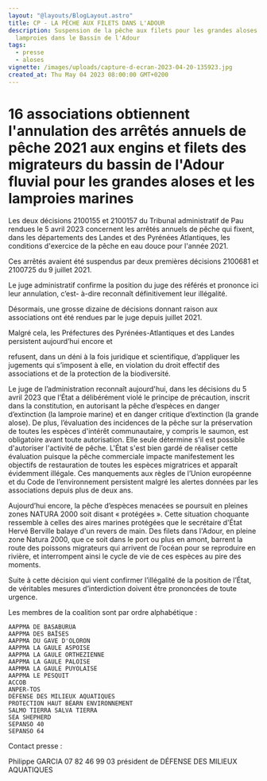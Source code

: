 ```yaml
---
layout: "@layouts/BlogLayout.astro"
title: CP - LA PÊCHE AUX FILETS DANS L'ADOUR
description: Suspension de la pêche aux filets pour les grandes aloses et les
  lamproies dans le Bassin de l'Adour
tags:
  - presse
  - aloses
vignette: /images/uploads/capture-d-ecran-2023-04-20-135923.jpg
created_at: Thu May 04 2023 08:00:00 GMT+0200
---
```

# 16 associations obtiennent l'annulation des arrêtés annuels de pêche 2021 aux engins et filets des migrateurs du bassin de l'Adour fluvial pour les grandes aloses et les lamproies marines

Les deux décisions 2100155 et 2100157 du Tribunal administratif de Pau rendues le 5 avril 2023
concernent les arrêtés annuels de pêche qui fixent, dans les départements des Landes et des
Pyrénées Atlantiques, les conditions d'exercice de la pêche en eau douce pour l'année 2021.

Ces arrêtés avaient été suspendus par deux premières décisions 2100681 et 2100725 du 9 juillet
2021.

Le juge administratif confirme la position du juge des référés et prononce ici leur annulation, c’est-
à-dire reconnaît définitivement leur illégalité.

Désormais, une grosse dizaine de décisions donnant raison aux associations ont été rendues par le
juge depuis juillet 2021.

Malgré cela, les Préfectures des Pyrénées-Atlantiques et des Landes persistent aujourd’hui encore et


refusent, dans un déni à la fois juridique et scientifique, d’appliquer les jugements qui s’imposent à
elle, en violation du droit effectif des associations et de la protection de la biodiversité.

Le juge de l’administration reconnaît aujourd'hui, dans les décisions du 5 avril 2023 que l’État a
délibérément violé le principe de précaution, inscrit dans la constitution, en autorisant la pêche
d’espèces en danger d’extinction (la lamproie marine) et en danger critique d’extinction (la grande
alose). De plus, l’évaluation des incidences de la pêche sur la préservation de toutes les espèces
d'intérêt communautaire, y compris le saumon, est obligatoire avant toute autorisation. Elle seule
détermine s'il est possible d'autoriser l'activité de pêche. L'État s'est bien gardé de réaliser cette
évaluation puisque la pêche commerciale impacte manifestement les objectifs de restauration de
toutes les espèces migratrices et apparaît évidemment illégale. Ces manquements aux règles de
l’Union européenne et du Code de l’environnement persistent malgré les alertes données par les
associations depuis plus de deux ans.

Aujourd’hui encore, la pêche d’espèces menacées se poursuit en pleines zones NATURA 2000 soit
disant « protégées ». Cette situation choquante ressemble à celles des aires marines protégées que le
secrétaire d'État Hervé Berville balaye d'un revers de main. Des filets dans l'Adour, en pleine zone
Natura 2000, que ce soit dans le port ou plus en amont, barrent la route des poissons migrateurs qui
arrivent de l’océan pour se reproduire en rivière, et interrompent ainsi le cycle de vie de ces espèces
au pire des moments.

Suite à cette décision qui vient confirmer l’illégalité de la position de l’État, de véritables mesures
d’interdiction doivent être prononcées de toute urgence.

Les membres de la coalition sont par ordre alphabétique :

```
AAPPMA DE BASABÜRÜA
AAPPMA DES BAÏSES
AAPPMA DU GAVE D'OLORON
AAPPMA LA GAULE ASPOISE
AAPPMA LA GAULE ORTHEZIENNE
AAPPMA LA GAULE PALOISE
AAPMMA LA GAULE PUYOLAISE
AAPPMA LE PESQUIT
ACCOB
ANPER-TOS
DÉFENSE DES MILIEUX AQUATIQUES
PROTECTION HAUT BÉARN ENVIRONNEMENT
SALMO TIERRA SALVA TIERRA
SEA SHEPHERD
SEPANSO 40
SEPANSO 64
```
Contact presse :

Philippe GARCIA 07 82 46 99 03 président de DÉFENSE DES MILIEUX AQUATIQUES